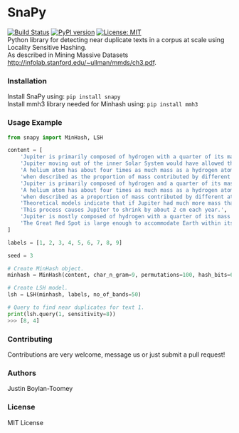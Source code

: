 # SnaPy
[![Build Status](https://travis-ci.com/justinnbt/SnaPy.svg?branch=master)](https://travis-ci.com/justinnbt/SnaPy)
[![PyPI version](https://badge.fury.io/py/snapy.svg)](https://badge.fury.io/py/snapy)
[![License: MIT](https://img.shields.io/badge/License-MIT-green.svg)](https://opensource.org/licenses/MIT)
<br>
Python library for detecting near duplicate texts in a corpus at scale using Locality Sensitive Hashing.<br>
As described in Mining Massive Datasets http://infolab.stanford.edu/~ullman/mmds/ch3.pdf.

### Installation
Install SnaPy using: `pip install snapy`<br>
Install mmh3 library needed for Minhash using: `pip install mmh3`

### Usage Example
``` python
from snapy import MinHash, LSH

content = [
    'Jupiter is primarily composed of hydrogen with a quarter of its mass being helium',
    'Jupiter moving out of the inner Solar System would have allowed the formation of inner planets.',
    'A helium atom has about four times as much mass as a hydrogen atom, so the composition changes '
    'when described as the proportion of mass contributed by different atoms.',
    'Jupiter is primarily composed of hydrogen and a quarter of its mass being helium',
    'A helium atom has about four times as much mass as a hydrogen atom and the composition changes '
    'when described as a proportion of mass contributed by different atoms.',
    'Theoretical models indicate that if Jupiter had much more mass than it does at present, it would shrink.',
    'This process causes Jupiter to shrink by about 2 cm each year.',
    'Jupiter is mostly composed of hydrogen with a quarter of its mass being helium',
    'The Great Red Spot is large enough to accommodate Earth within its boundaries.'
]

labels = [1, 2, 3, 4, 5, 6, 7, 8, 9]

seed = 3

# Create MinHash object.
minhash = MinHash(content, char_n_gram=9, permutations=100, hash_bits=64, method='universal', seed=3)

# Create LSH model.
lsh = LSH(minhash, labels, no_of_bands=50)

# Query to find near duplicates for text 1.
print(lsh.query(1, sensitivity=8))
>>> [8, 4]

```
### Contributing
Contributions are very welcome, message us or just submit a pull request!

### Authors
Justin Boylan-Toomey

### License
MIT License
